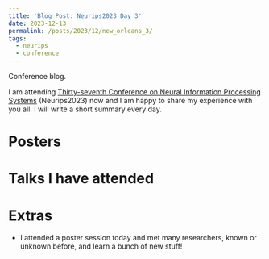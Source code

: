 ```yaml
---
title: 'Blog Post: Neurips2023 Day 3'
date: 2023-12-13
permalink: /posts/2023/12/new_orleans_3/
tags:
  - neurips
  - conference
---
```


Conference blog.

I am attending [Thirty-seventh Conference on Neural Information Processing Systems](https://neurips.cc/virtual/2023/calendar) (Neurips2023) now and I am happy to share my experience with you all. I will write a short summary every day.

# Posters


Talks I have attended
======


Extras
======
* I attended a poster session today and met many researchers, known or unknown before, and learn a bunch of new stuff!
